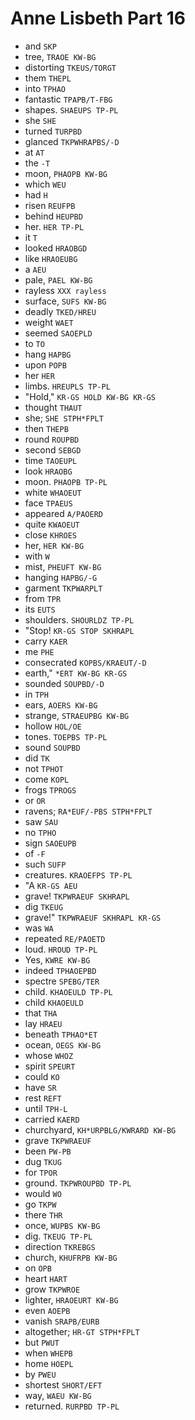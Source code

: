# Anne Lisbeth Part 16

* and `SKP`
* tree, `TRAOE KW-BG`
* distorting `TKEUS/TORGT`
* them `THEPL`
* into `TPHAO`
* fantastic `TPAPB/T-FBG`
* shapes. `SHAEUPS TP-PL`
* she `SHE`
* turned `TURPBD`
* glanced `TKPWHRAPBS/-D`
* at `AT`
* the `-T`
* moon, `PHAOPB KW-BG`
* which `WEU`
* had `H`
* risen `REUFPB`
* behind `HEUPBD`
* her. `HER TP-PL`
* it `T`
* looked `HRAOBGD`
* like `HRAOEUBG`
* a `AEU`
* pale, `PAEL KW-BG`
* rayless `XXX rayless`
* surface, `SUFS KW-BG`
* deadly `TKED/HREU`
* weight `WAET`
* seemed `SAOEPLD`
* to `TO`
* hang `HAPBG`
* upon `POPB`
* her `HER`
* limbs. `HREUPLS TP-PL`
* "Hold," `KR-GS HOLD KW-BG KR-GS`
* thought `THAUT`
* she; `SHE STPH*FPLT`
* then `THEPB`
* round `ROUPBD`
* second `SEBGD`
* time `TAOEUPL`
* look `HRAOBG`
* moon. `PHAOPB TP-PL`
* white `WHAOEUT`
* face `TPAEUS`
* appeared `A/PAOERD`
* quite `KWAOEUT`
* close `KHROES`
* her, `HER KW-BG`
* with `W`
* mist, `PHEUFT KW-BG`
* hanging `HAPBG/-G`
* garment `TKPWARPLT`
* from `TPR`
* its `EUTS`
* shoulders. `SHOURLDZ TP-PL`
* "Stop! `KR-GS STOP SKHRAPL`
* carry `KAER`
* me `PHE`
* consecrated `KOPBS/KRAEUT/-D`
* earth," `*ERT KW-BG KR-GS`
* sounded `SOUPBD/-D`
* in `TPH`
* ears, `AOERS KW-BG`
* strange, `STRAEUPBG KW-BG`
* hollow `HOL/OE`
* tones. `TOEPBS TP-PL`
* sound `SOUPBD`
* did `TK`
* not `TPHOT`
* come `KOPL`
* frogs `TPROGS`
* or `OR`
* ravens; `RA*EUF/-PBS STPH*FPLT`
* saw `SAU`
* no `TPHO`
* sign `SAOEUPB`
* of `-F`
* such `SUFP`
* creatures. `KRAOEFPS TP-PL`
* "A `KR-GS AEU`
* grave! `TKPWRAEUF SKHRAPL`
* dig `TKEUG`
* grave!" `TKPWRAEUF SKHRAPL KR-GS`
* was `WA`
* repeated `RE/PAOETD`
* loud. `HROUD TP-PL`
* Yes, `KWRE KW-BG`
* indeed `TPHAOEPBD`
* spectre `SPEBG/TER`
* child. `KHAOEULD TP-PL`
* child `KHAOEULD`
* that `THA`
* lay `HRAEU`
* beneath `TPHAO*ET`
* ocean, `OEGS KW-BG`
* whose `WHOZ`
* spirit `SPEURT`
* could `KO`
* have `SR`
* rest `REFT`
* until `TPH-L`
* carried `KAERD`
* churchyard, `KH*URPBLG/KWRARD KW-BG`
* grave `TKPWRAEUF`
* been `PW-PB`
* dug `TKUG`
* for `TPOR`
* ground. `TKPWROUPBD TP-PL`
* would `WO`
* go `TKPW`
* there `THR`
* once, `WUPBS KW-BG`
* dig. `TKEUG TP-PL`
* direction `TKREBGS`
* church, `KHUFRPB KW-BG`
* on `OPB`
* heart `HART`
* grow `TKPWROE`
* lighter, `HRAOEURT KW-BG`
* even `AOEPB`
* vanish `SRAPB/EURB`
* altogether; `HR-GT STPH*FPLT`
* but `PWUT`
* when `WHEPB`
* home `HOEPL`
* by `PWEU`
* shortest `SHORT/EFT`
* way, `WAEU KW-BG`
* returned. `RURPBD TP-PL`

